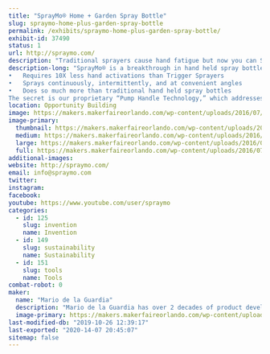 ```yaml
---
title: "SprayMo® Home + Garden Spray Bottle"
slug: spraymo-home-plus-garden-spray-bottle
permalink: /exhibits/spraymo-home-plus-garden-spray-bottle/
exhibit-id: 37490
status: 1
url: http://spraymo.com/
description: "Traditional sprayers cause hand fatigue but now you can SprayMo® with less work! TM. SprayMo® (which is currently under development) is a new home &amp; garden spray bottle that requires 10X less effort than conventional sprayers. Fewer pumps means less hand fatigue.  Your new way to Spray! TM"
description-long: "SprayMo® is a breakthrough in hand held spray bottle technology that:
•	Requires 10X less hand activations than Trigger Sprayers
•	Sprays continuously, intermittently, and at convenient angles
•	Does so much more than traditional hand held spray bottles
The secret is our proprietary “Pump Handle Technology,” which addresses the shortcomings and issues of traditional bottle sprayers relating to: health, convenience, durability, &amp; the environment."
location: Opportunity Building
image: https://makers.makerfaireorlando.com/wp-content/uploads/2016/07/hand-with-sprayer-twitter_facebook-936x1024.jpg
image-primary:
  thumbnail: https://makers.makerfaireorlando.com/wp-content/uploads/2016/07/hand-with-sprayer-twitter_facebook-150x150.jpg
  medium: https://makers.makerfaireorlando.com/wp-content/uploads/2016/07/hand-with-sprayer-twitter_facebook-274x300.jpg
  large: https://makers.makerfaireorlando.com/wp-content/uploads/2016/07/hand-with-sprayer-twitter_facebook-936x1024.jpg
  full: https://makers.makerfaireorlando.com/wp-content/uploads/2016/07/hand-with-sprayer-twitter_facebook.jpg
additional-images:
website: http://spraymo.com/
email: info@spraymo.com
twitter: 
instagram: 
facebook: 
youtube: https://www.youtube.com/user/spraymo
categories:
  - id: 125
    slug: invention
    name: Invention
  - id: 149
    slug: sustainability
    name: Sustainability
  - id: 151
    slug: tools
    name: Tools
combat-robot: 0
maker:
  name: "Mario de la Guardia"
  description: "Mario de la Guardia has over 2 decades of product development experience including several patents."
  image-primary: https://makers.makerfaireorlando.com/wp-content/uploads/2018/08/Innovate-Pre_27-X3-1024x683.jpg
last-modified-db: "2019-10-26 12:39:17"
last-exported: "2020-14-07 20:45:07"
sitemap: false
---
```

